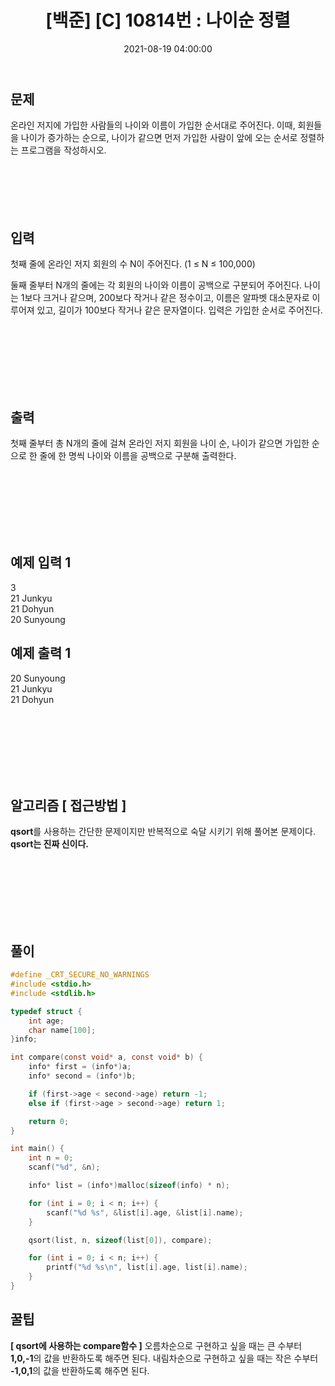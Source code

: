 ﻿---
title: "[백준] [C] 10814번 : 나이순 정렬"
date: 2021-08-19 04:00:00
categories:
- 백준
tags:
- 백준
- 알고리즘
- 단계별 풀어보기
- 정렬
---

## 문제

온라인 저지에 가입한 사람들의 나이와 이름이 가입한 순서대로 주어진다. 이때, 회원들을 나이가 증가하는 순으로, 나이가 같으면 먼저 가입한 사람이 앞에 오는 순서로 정렬하는 프로그램을 작성하시오.
<br><br><br><br><br><br>

  

## 입력

첫째 줄에 온라인 저지 회원의 수 N이 주어진다. (1 ≤ N ≤ 100,000)

둘째 줄부터 N개의 줄에는 각 회원의 나이와 이름이 공백으로 구분되어 주어진다. 나이는 1보다 크거나 같으며, 200보다 작거나 같은 정수이고, 이름은 알파벳 대소문자로 이루어져 있고, 길이가 100보다 작거나 같은 문자열이다. 입력은 가입한 순서로 주어진다.

<br><br><br><br><br><br>

  

## 출력
첫째 줄부터 총 N개의 줄에 걸쳐 온라인 저지 회원을 나이 순, 나이가 같으면 가입한 순으로 한 줄에 한 명씩 나이와 이름을 공백으로 구분해 출력한다.

<br><br><br><br><br><br>

  

## 예제 입력 1
3  
21 Junkyu  
21 Dohyun  
20 Sunyoung  

## 예제 출력 1
20 Sunyoung  
21 Junkyu  
21 Dohyun  

<br><br><br><br><br><br>

## 알고리즘 [ 접근방법 ]

**qsort**를 사용하는 간단한 문제이지만 반복적으로 숙달 시키기 위해 풀어본 문제이다.
**qsort는 진짜 신이다.**

<br><br><br><br><br><br>

## 풀이
```c
#define _CRT_SECURE_NO_WARNINGS
#include <stdio.h>
#include <stdlib.h>

typedef struct {
	int age;
	char name[100];
}info;

int compare(const void* a, const void* b) {
	info* first = (info*)a;
	info* second = (info*)b;

	if (first->age < second->age) return -1;
	else if (first->age > second->age) return 1;

	return 0;
}

int main() {
	int n = 0;
	scanf("%d", &n);

	info* list = (info*)malloc(sizeof(info) * n);

	for (int i = 0; i < n; i++) {
		scanf("%d %s", &list[i].age, &list[i].name);
	}

	qsort(list, n, sizeof(list[0]), compare);

	for (int i = 0; i < n; i++) {
		printf("%d %s\n", list[i].age, list[i].name);
	}
}
```

## 꿀팁
**[ qsort에 사용하는 compare함수 ]**
오름차순으로 구현하고 싶을 때는 큰 수부터 **1,0,-1**의 값을 반환하도록 해주면 된다.
내림차순으로 구현하고 싶을 때는 작은 수부터 **-1,0,1**의 값을 반환하도록 해주면 된다.
